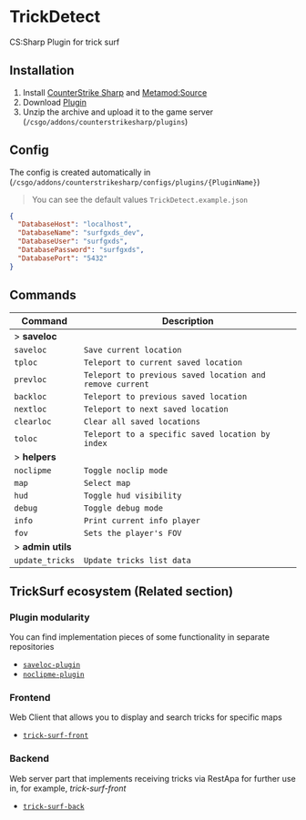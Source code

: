 # TrickDetect 

CS:Sharp Plugin for trick surf

## Installation
1. Install [CounterStrike Sharp](https://github.com/roflmuffin/CounterStrikeSharp) and [Metamod:Source](https://www.sourcemm.net/downloads.php/?branch=master)
3. Download [Plugin](https://github.com/TrickSurfCS2/trick-detect-plugin/releases/)
4. Unzip the archive and upload it to the game server (`/csgo/addons/counterstrikesharp/plugins`)

## Config
The config is created automatically in (`/csgo/addons/counterstrikesharp/configs/plugins/{PluginName}`)
> You can see the default values `TrickDetect.example.json`
```json
{
  "DatabaseHost": "localhost",
  "DatabaseName": "surfgxds_dev",
  "DatabaseUser": "surfgxds",
  "DatabasePassword": "surfgxds",
  "DatabasePort": "5432"
}
```

## Commands

| Command          | Description                   |
|------------------|-------------------------------|
| > **saveloc**                                        |
| `saveloc`        | `Save current location`       |
| `tploc`          | `Teleport to current saved location` |
| `prevloc`        | `Teleport to previous saved location and remove current` |
| `backloc`        | `Teleport to previous saved location` |
| `nextloc`        | `Teleport to next saved location` |
| `clearloc`       | `Clear all saved locations`   |
| `toloc`          | `Teleport to a specific saved location by index` |
| > **helpers**                                        |
| `noclipme`          | `Toggle noclip mode` |
| `map`          | `Select map` |
| `hud`          | `Toggle hud visibility` |
| `debug`          | `Toggle debug mode` |
| `info`          | `Print current info player` |
| `fov`          | `Sets the player's FOV` |
| > **admin utils**                                        |
| `update_tricks`          | `Update tricks list data` |


## TrickSurf ecosystem (Related section)

### Plugin modularity

You can find implementation pieces of some functionality in separate repositories

- [`saveloc-plugin`](https://github.com/TrickSurfCS2/saveloc-plugin)
- [`noclipme-plugin`](https://github.com/TrickSurfCS2/noclipme-plugin)

### Frontend

Web Client that allows you to display and search tricks for specific maps

- [`trick-surf-front`](https://github.com/TrickSurfCS2/trick-surf-front)

### Backend

Web server part that implements receiving tricks via RestApa for further use in, for example, *trick-surf-front*

- [`trick-surf-back`](https://github.com/TrickSurfCS2/trick-surf-back)

